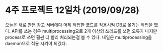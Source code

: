 # 4주 프로젝트 12일차 (2019/09/28)

오늘은 새로 만든 장고 서버에다 어제 작업한 코드를 적용시켜 DB로 옮기는 작업을 했다. API를 쓰는 경우 multiprocessing으로 2개 이상의 쓰레드를 쓰면 오류가 나지만 process로 쓰면 훨씬 더 빨리 처리되는걸 볼 수 있다. 내일은 multiprocessing을 daemon으로 적용 시켜야 되겠다.